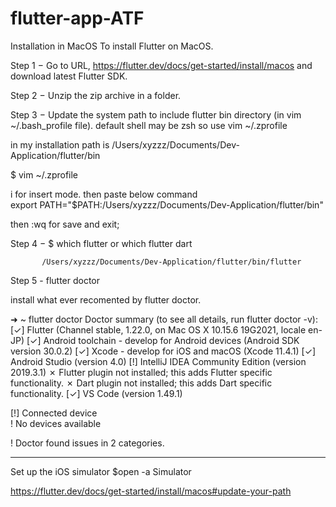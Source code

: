 # flutter-app-ATF

Installation in MacOS
To install Flutter on MacOS.

Step 1 − Go to URL, https://flutter.dev/docs/get-started/install/macos and download latest Flutter SDK.

Step 2 − Unzip the zip archive in a folder.

Step 3 − Update the system path to include flutter bin directory (in vim ~/.bash_profile file). default shell may be zsh so use  vim ~/.zprofile

in my installation path is  /Users/xyzzz/Documents/Dev-Application/flutter/bin 

 $ vim ~/.zprofile     
 
 i for insert mode. then paste below command  
 export PATH="$PATH:/Users/xyzzz/Documents/Dev-Application/flutter/bin"
 
 then  :wq for save and exit;
 
 Step 4 − $ which flutter  or which flutter dart
 
           /Users/xyzzz/Documents/Dev-Application/flutter/bin/flutter
           
 Step 5 - flutter doctor
 
  install what ever recomented by flutter doctor.
  
  ➜  ~ flutter doctor
Doctor summary (to see all details, run flutter doctor -v):
[✓] Flutter (Channel stable, 1.22.0, on Mac OS X 10.15.6 19G2021, locale en-JP)
[✓] Android toolchain - develop for Android devices (Android SDK version 30.0.2)
[✓] Xcode - develop for iOS and macOS (Xcode 11.4.1)
[✓] Android Studio (version 4.0)
[!] IntelliJ IDEA Community Edition (version 2019.3.1)
    ✗ Flutter plugin not installed; this adds Flutter specific functionality.
    ✗ Dart plugin not installed; this adds Dart specific functionality.
[✓] VS Code (version 1.49.1)
 
[!] Connected device                          
    ! No devices available

! Doctor found issues in 2 categories.

-----------------------------------------
Set up the iOS simulator
$open -a Simulator

https://flutter.dev/docs/get-started/install/macos#update-your-path

  
